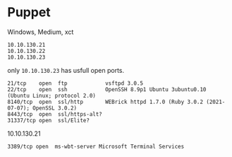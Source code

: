 # Puppet
Windows, Medium, xct

```
10.10.130.21
10.10.130.22
10.10.130.23
```

only `10.10.130.23` has usfull open ports. 
```
21/tcp    open  ftp            vsftpd 3.0.5
22/tcp    open  ssh            OpenSSH 8.9p1 Ubuntu 3ubuntu0.10 (Ubuntu Linux; protocol 2.0)
8140/tcp  open  ssl/http       WEBrick httpd 1.7.0 (Ruby 3.0.2 (2021-07-07); OpenSSL 3.0.2)
8443/tcp  open  ssl/https-alt?
31337/tcp open  ssl/Elite?
```

10.10.130.21
```
3389/tcp open  ms-wbt-server Microsoft Terminal Services
```


